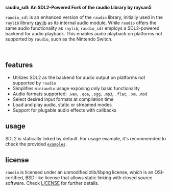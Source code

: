 
**raudio_sdl: An SDL2-Powered Fork of the raudio Library by raysan5**

`raudio_sdl` is an enhanced version of the `raudio` library, initially used in the `raylib` library [raylib](https://github.com/raysan5/raylib) as its internal audio module. While `raudio` offers the same audio functionality as `raylib`, `raudio_sdl` employs a SDL2-powered backend for audio playback. This enables audio playback on platforms not supported by `raudio`, such as the Nintendo Switch.

<br>

## features

 - Utilizes SDL2 as the backend for audio output on platforms not supported by `raudio`
 - Simplifies `miniaudio` usage exposing only basic functionality
 - Audio formats supported: `.wav`, `.qoa`, `.ogg`, `.mp3`, `.flac`, `.xm`, `.mod`
 - Select desired input formats at compilation time
 - Load and play audio, static or streamed modes
 - Support for plugable audio effects with callbacks

## usage

SDL2 is statically linked by default. For usage example, it's recommended to check the provided [`examples`](examples).

## license

`raudio` is licensed under an unmodified zlib/libpng license, which is an OSI-certified, BSD-like license that allows static linking with closed source software. Check [LICENSE](LICENSE) for further details.